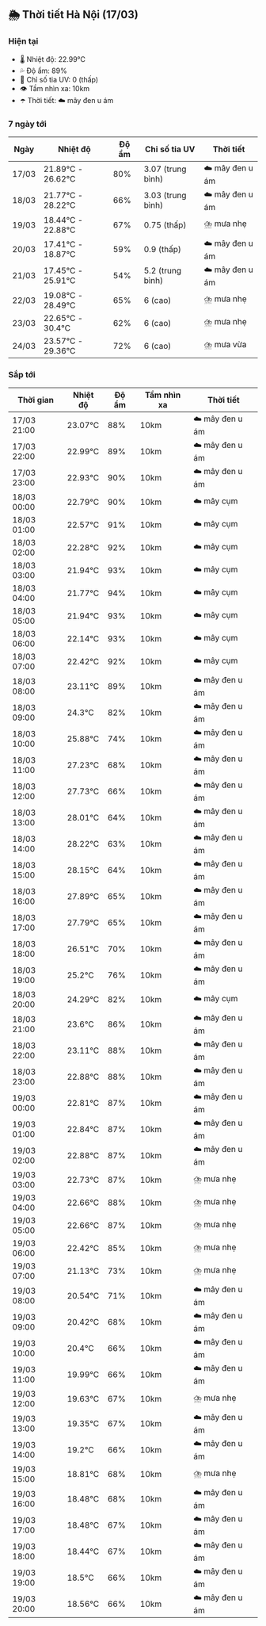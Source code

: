 ## 🌦️ Thời tiết Hà Nội (17/03)

### Hiện tại

- 🌡️ Nhiệt độ: 22.99℃
- 💦 Độ ẩm: 89%
- 🌟 Chỉ số tia UV: 0 (thấp)
- 👁️ Tầm nhìn xa: 10km
- ☂️ Thời tiết: ☁️ mây đen u ám

### 7 ngày tới

| Ngày | Nhiệt độ | Độ ẩm | Chỉ số tia UV | Thời tiết |
| --- | --- | --- | --- | --- |
| 17/03 | 21.89℃ - 26.62℃ | 80% | 3.07 (trung bình) | ☁️ mây đen u ám |
| 18/03 | 21.77℃ - 28.22℃ | 66% | 3.03 (trung bình) | ☁️ mây đen u ám |
| 19/03 | 18.44℃ - 22.88℃ | 67% | 0.75 (thấp) | ⛈️ mưa nhẹ |
| 20/03 | 17.41℃ - 18.87℃ | 59% | 0.9 (thấp) | ☁️ mây đen u ám |
| 21/03 | 17.45℃ - 25.91℃ | 54% | 5.2 (trung bình) | ☁️ mây đen u ám |
| 22/03 | 19.08℃ - 28.49℃ | 65% | 6 (cao) | ⛈️ mưa nhẹ |
| 23/03 | 22.65℃ - 30.4℃ | 62% | 6 (cao) | ⛈️ mưa nhẹ |
| 24/03 | 23.57℃ - 29.36℃ | 72% | 6 (cao) | ⛈️ mưa vừa |

### Sắp tới

| Thời gian | Nhiệt độ | Độ ẩm | Tầm nhìn xa | Thời tiết |
| --- | --- | --- | --- | --- |
| 17/03 21:00 | 23.07℃ | 88% | 10km | ☁️ mây đen u ám |
| 17/03 22:00 | 22.99℃ | 89% | 10km | ☁️ mây đen u ám |
| 17/03 23:00 | 22.93℃ | 90% | 10km | ☁️ mây đen u ám |
| 18/03 00:00 | 22.79℃ | 90% | 10km | ☁️ mây cụm |
| 18/03 01:00 | 22.57℃ | 91% | 10km | ☁️ mây cụm |
| 18/03 02:00 | 22.28℃ | 92% | 10km | ☁️ mây cụm |
| 18/03 03:00 | 21.94℃ | 93% | 10km | ☁️ mây cụm |
| 18/03 04:00 | 21.77℃ | 94% | 10km | ☁️ mây cụm |
| 18/03 05:00 | 21.94℃ | 93% | 10km | ☁️ mây cụm |
| 18/03 06:00 | 22.14℃ | 93% | 10km | ☁️ mây cụm |
| 18/03 07:00 | 22.42℃ | 92% | 10km | ☁️ mây cụm |
| 18/03 08:00 | 23.11℃ | 89% | 10km | ☁️ mây đen u ám |
| 18/03 09:00 | 24.3℃ | 82% | 10km | ☁️ mây đen u ám |
| 18/03 10:00 | 25.88℃ | 74% | 10km | ☁️ mây đen u ám |
| 18/03 11:00 | 27.23℃ | 68% | 10km | ☁️ mây đen u ám |
| 18/03 12:00 | 27.73℃ | 66% | 10km | ☁️ mây đen u ám |
| 18/03 13:00 | 28.01℃ | 64% | 10km | ☁️ mây đen u ám |
| 18/03 14:00 | 28.22℃ | 63% | 10km | ☁️ mây đen u ám |
| 18/03 15:00 | 28.15℃ | 64% | 10km | ☁️ mây đen u ám |
| 18/03 16:00 | 27.89℃ | 65% | 10km | ☁️ mây đen u ám |
| 18/03 17:00 | 27.79℃ | 65% | 10km | ☁️ mây đen u ám |
| 18/03 18:00 | 26.51℃ | 70% | 10km | ☁️ mây đen u ám |
| 18/03 19:00 | 25.2℃ | 76% | 10km | ☁️ mây đen u ám |
| 18/03 20:00 | 24.29℃ | 82% | 10km | ☁️ mây cụm |
| 18/03 21:00 | 23.6℃ | 86% | 10km | ☁️ mây đen u ám |
| 18/03 22:00 | 23.11℃ | 88% | 10km | ☁️ mây đen u ám |
| 18/03 23:00 | 22.88℃ | 88% | 10km | ☁️ mây đen u ám |
| 19/03 00:00 | 22.81℃ | 87% | 10km | ☁️ mây đen u ám |
| 19/03 01:00 | 22.84℃ | 87% | 10km | ☁️ mây đen u ám |
| 19/03 02:00 | 22.88℃ | 87% | 10km | ☁️ mây đen u ám |
| 19/03 03:00 | 22.73℃ | 87% | 10km | ⛈️ mưa nhẹ |
| 19/03 04:00 | 22.66℃ | 88% | 10km | ⛈️ mưa nhẹ |
| 19/03 05:00 | 22.66℃ | 87% | 10km | ⛈️ mưa nhẹ |
| 19/03 06:00 | 22.42℃ | 85% | 10km | ⛈️ mưa nhẹ |
| 19/03 07:00 | 21.13℃ | 73% | 10km | ⛈️ mưa nhẹ |
| 19/03 08:00 | 20.54℃ | 71% | 10km | ☁️ mây đen u ám |
| 19/03 09:00 | 20.42℃ | 68% | 10km | ☁️ mây đen u ám |
| 19/03 10:00 | 20.4℃ | 66% | 10km | ☁️ mây đen u ám |
| 19/03 11:00 | 19.99℃ | 66% | 10km | ☁️ mây đen u ám |
| 19/03 12:00 | 19.63℃ | 67% | 10km | ⛈️ mưa nhẹ |
| 19/03 13:00 | 19.35℃ | 67% | 10km | ☁️ mây đen u ám |
| 19/03 14:00 | 19.2℃ | 66% | 10km | ☁️ mây đen u ám |
| 19/03 15:00 | 18.81℃ | 68% | 10km | ⛈️ mưa nhẹ |
| 19/03 16:00 | 18.48℃ | 68% | 10km | ☁️ mây đen u ám |
| 19/03 17:00 | 18.48℃ | 67% | 10km | ☁️ mây đen u ám |
| 19/03 18:00 | 18.44℃ | 67% | 10km | ☁️ mây đen u ám |
| 19/03 19:00 | 18.5℃ | 66% | 10km | ☁️ mây đen u ám |
| 19/03 20:00 | 18.56℃ | 66% | 10km | ☁️ mây đen u ám |
